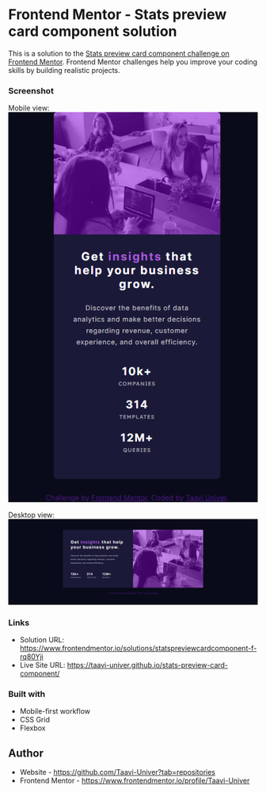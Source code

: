 # Frontend Mentor - Stats preview card component solution

This is a solution to the [Stats preview card component challenge on Frontend Mentor](https://www.frontendmentor.io/challenges/stats-preview-card-component-8JqbgoU62). Frontend Mentor challenges help you improve your coding skills by building realistic projects. 

### Screenshot

Mobile view:
![](./design/taavi-univer.github.io_stats-preview-card-component_mobile.png)

Desktop view:
![](./design/taavi-univer.github.io_stats-preview-card-component_desktop.png)

### Links

- Solution URL: https://www.frontendmentor.io/solutions/statspreviewcardcomponent-f-rq80Yji
- Live Site URL: https://taavi-univer.github.io/stats-preview-card-component/

### Built with

- Mobile-first workflow
- CSS Grid
- Flexbox

## Author

- Website - https://github.com/Taavi-Univer?tab=repositories
- Frontend Mentor - https://www.frontendmentor.io/profile/Taavi-Univer
